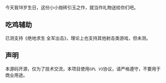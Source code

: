 今天我18岁生日，这份小小抛砖引玉之作，就当作礼物送给你们吧。  

## 吃鸡辅助
已测支持《绝地求生 全军出击》，理论上也支持其他射击类游戏，但未测。  



## 声明
本源码开源，仅为了技术交流，本项目使用`GPL V3`协议，请严格遵守，不要用于商业用途。

